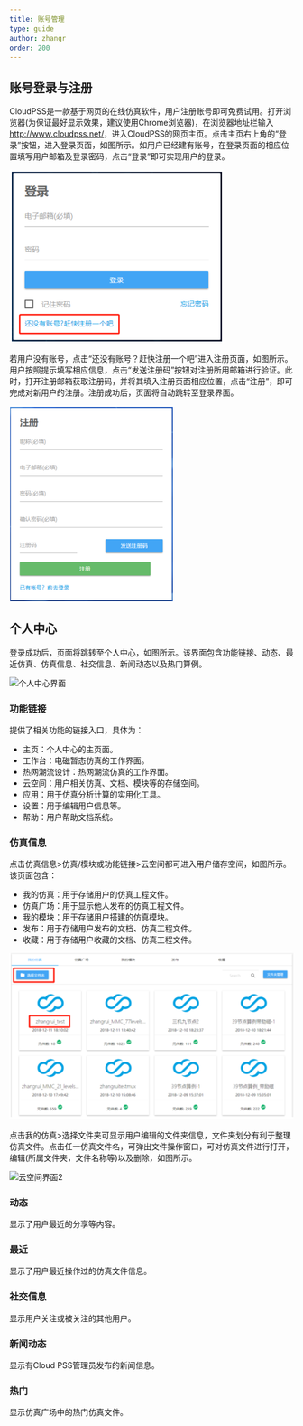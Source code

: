 ```yaml
---
title: 账号管理
type: guide
author: zhangr
order: 200
---
```


## 账号登录与注册

CloudPSS是一款基于网页的在线仿真软件，用户注册账号即可免费试用。打开浏览器(为保证最好显示效果，建议使用Chrome浏览器)，在浏览器地址栏输入<http://www.cloudpss.net/>，进入CloudPSS的网页主页。点击主页右上角的“登录”按钮，进入登录页面，如图所示。如用户已经建有账号，在登录页面的相应位置填写用户邮箱及登录密码，点击“登录”即可实现用户的登录。

![登录界面](User1/21.png)

若用户没有账号，点击“还没有账号？赶快注册一个吧”进入注册页面，如图所示。用户按照提示填写相应信息，点击“发送注册码”按钮对注册所用邮箱进行验证。此时，打开注册邮箱获取注册码，并将其填入注册页面相应位置，点击“注册”，即可完成对新用户的注册。注册成功后，页面将自动跳转至登录界面。

![注册界面](User1/22.png)

## 个人中心

登录成功后，页面将跳转至个人中心，如图所示。该界面包含功能链接、动态、最近仿真、仿真信息、社交信息、新闻动态以及热门算例。

![个人中心界面](User1/23.png)

### 功能链接

提供了相关功能的链接入口，具体为：
+ 主页：个人中心的主页面。
+ 工作台：电磁暂态仿真的工作界面。
+ 热网潮流设计：热网潮流仿真的工作界面。
+ 云空间：用户相关仿真、文档、模块等的存储空间。
+ 应用：用于仿真分析计算的实用化工具。
+ 设置：用于编辑用户信息等。
+ 帮助：用户帮助文档系统。

### 仿真信息

点击仿真信息>仿真/模块或功能链接>云空间都可进入用户储存空间，如图所示。该页面包含：
+ 我的仿真：用于存储用户的仿真工程文件。
+ 仿真广场：用于显示他人发布的仿真工程文件。
+ 我的模块：用于存储用户搭建的仿真模块。
+ 发布：用于存储用户发布的文档、仿真工程文件。
+ 收藏：用于存储用户收藏的文档、仿真工程文件。

![云空间界面1](User1/24.png)

点击我的仿真>选择文件夹可显示用户编辑的文件夹信息，文件夹划分有利于整理仿真文件。点击任一仿真文件名，可弹出文件操作窗口，可对仿真文件进行打开，编辑(所属文件夹，文件名称等)以及删除，如图所示。

![云空间界面2](User1/25.png)

### 动态

显示了用户最近的分享等内容。

### 最近
	
显示了用户最近操作过的仿真文件信息。
	
### 社交信息
	
显示用户关注或被关注的其他用户。
	
### 新闻动态
	
显示有Cloud PSS管理员发布的新闻信息。
	
### 热门
	
显示仿真广场中的热门仿真文件。


